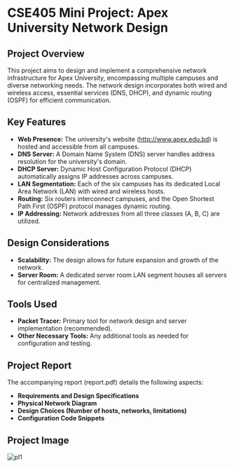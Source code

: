 # CSE405 Mini Project: Apex University Network Design

## Project Overview

This project aims to design and implement a comprehensive network infrastructure for Apex University, encompassing multiple campuses and diverse networking needs. The network design incorporates both wired and wireless access, essential services (DNS, DHCP), and dynamic routing (OSPF) for efficient communication.

## Key Features

* **Web Presence:** The university's website (http://www.apex.edu.bd) is hosted and accessible from all campuses.
* **DNS Server:** A Domain Name System (DNS) server handles address resolution for the university's domain.
* **DHCP Server:** Dynamic Host Configuration Protocol (DHCP) automatically assigns IP addresses across campuses.
* **LAN Segmentation:** Each of the six campuses has its dedicated Local Area Network (LAN) with wired and wireless hosts.
* **Routing:** Six routers interconnect campuses, and the Open Shortest Path First (OSPF) protocol manages dynamic routing.
* **IP Addressing:** Network addresses from all three classes (A, B, C) are utilized.

## Design Considerations

* **Scalability:** The design allows for future expansion and growth of the network.
* **Server Room:** A dedicated server room LAN segment houses all servers for centralized management.

## Tools Used

* **Packet Tracer:**  Primary tool for network design and server implementation (recommended).
* **Other Necessary Tools:** Any additional tools as needed for configuration and testing.

## Project Report

The accompanying report (report.pdf) details the following aspects:

* **Requirements and Design Specifications**
* **Physical Network Diagram**
* **Design Choices (Number of hosts, networks, limitations)**
* **Configuration Code Snippets**

## Project Image

<img src="https://i.ibb.co/0QsSRkq/pl1.png" alt="pl1" border="0">
